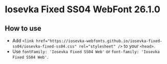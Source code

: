 # Iosevka Fixed SS04 WebFont 26.1.0

## How to use

- Add `<link href="https://iosevka-webfonts.github.io/iosevka-fixed-ss04/iosevka-fixed-ss04.css" rel="stylesheet" />` to your `<head>`.
- Use `fontFamily: 'Iosevka Fixed SS04 Web'` or `font-family: 'Iosevka Fixed SS04 Web'`.
